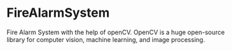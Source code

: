 # FireAlarmSystem
Fire Alarm System with the help of openCV. OpenCV is a huge open-source library for computer vision, machine learning, and image processing.
